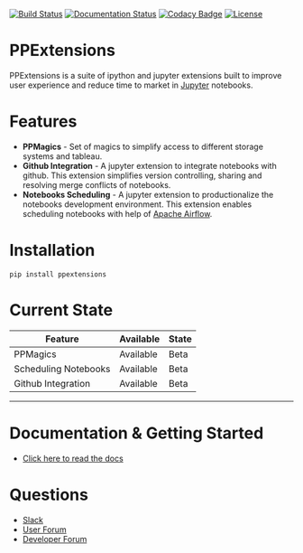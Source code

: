[![Build Status](https://travis-ci.org/paypal/PPExtensions.svg?branch=master)](https://travis-ci.org/paypal/PPExtensions)
[![Documentation Status](https://readthedocs.org/projects/ppextensions/badge/?version=latest)](http://ppextensions.readthedocs.io/en/latest/?badge=latest)
[![Codacy Badge](https://api.codacy.com/project/badge/Grade/a159cd4835e34c8abb1d738ff996d065)](https://www.codacy.com/app/ppextensions-team/PPExtensions?utm_source=github.com&amp;utm_medium=referral&amp;utm_content=paypal/PPExtensions&amp;utm_campaign=Badge_Grade)
[![License](https://img.shields.io/badge/License-BSD%203--Clause-blue.svg)](https://opensource.org/licenses/BSD-3-Clause)

# PPExtensions

PPExtensions is a suite of ipython and jupyter extensions built to improve user experience and reduce time to market in [Jupyter](http://jupyter.org) notebooks.


# Features

- **PPMagics** - Set of magics to simplify access to different storage systems and tableau.
- **Github Integration** - A jupyter extension to integrate notebooks with github. This extension simplifies version controlling, sharing and resolving merge conflicts of notebooks.
- **Notebooks Scheduling** - A jupyter extension to productionalize the notebooks development environment. This extension enables scheduling notebooks with help of [Apache Airflow](https://airflow.apache.org/).


# Installation

    pip install ppextensions


# Current State

| Feature | Available | State |
|---------------------- | ------------- | -------------|
| PPMagics | Available | Beta |
| Scheduling Notebooks | Available | Beta |
| Github Integration | Available | Beta |

--------------------------------------------------------------------------------------------------------------------

# Documentation & Getting Started

* [Click here to read the docs](http://ppextensions.readthedocs.io/)

# Questions

* [Slack](https://ppextensions.slack.com)
* [User Forum](https://groups.google.com/d/forum/ppextensions)
* [Developer Forum](https://groups.google.com/d/forum/ppextensions)
